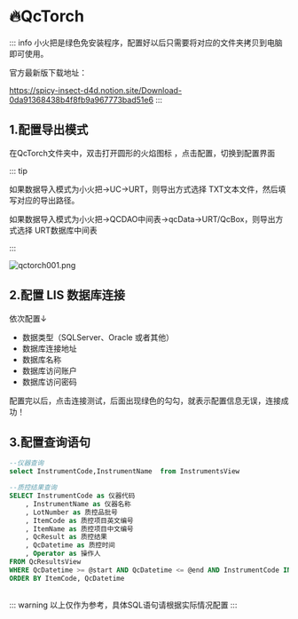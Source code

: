 # 🔥QcTorch

::: info
小火把是绿色免安装程序，配置好以后只需要将对应的文件夹拷贝到电脑即可使用。

官方最新版下载地址：

https://spicy-insect-d4d.notion.site/Download-0da91368438b4f8fb9a967773bad51e6
:::




## 1.配置导出模式

在QcTorch文件夹中，双击打开圆形的火焰图标 ，点击配置，切换到配置界面

::: tip

如果数据导入模式为小火把→UC→URT，则导出方式选择 TXT文本文件，然后填写对应的导出路径。

如果数据导入模式为小火把→QCDAO中间表→qcData→URT/QcBox，则导出方式选择 URT数据库中间表

:::

![qctorch001.png](/img/qctorch001.png)


## 2.配置 LIS 数据库连接

依次配置↓

- 数据类型（SQLServer、Oracle 或者其他）
- 数据库连接地址
- 数据库名称
- 数据库访问账户
- 数据库访问密码



配置完以后，点击连接测试，后面出现绿色的勾勾，就表示配置信息无误，连接成功！



## 3.配置查询语句



```sql
--仪器查询
select InstrumentCode,InstrumentName  from InstrumentsView

--质控结果查询
SELECT InstrumentCode as 仪器代码
    , InstrumentName as 仪器名称
    , LotNumber as 质控品批号
    , ItemCode as 质控项目英文编号
    , ItemName as 质控项目中文编号
    , QcResult as 质控结果
    , QcDatetime as 质控时间
    , Operator as 操作人
FROM QcResultsView
WHERE QcDatetime >= @start AND QcDatetime <= @end AND InstrumentCode IN @codes
ORDER BY ItemCode, QcDatetime


```




## 


::: warning
以上仅作为参考，具体SQL语句请根据实际情况配置
:::


